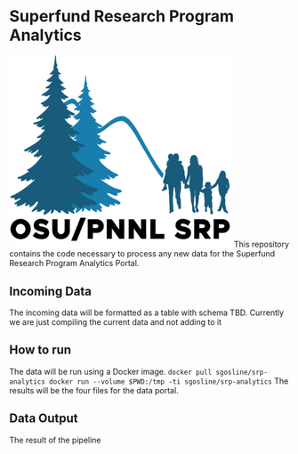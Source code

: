 # Superfund Research Program Analytics
<img src="OSU-PNNLsuperfund_Small.png"  width="400">
This repository contains the code necessary to process any new data for the Superfund Research Program Analytics Portal.

## Incoming Data
The incoming data will be formatted as a table with schema TBD. Currently we are just compiling the current data and not adding to it

## How to run
The data will be run using a Docker image.
    ```
    docker pull sgosline/srp-analytics
    docker run --volume $PWD:/tmp -ti sgosline/srp-analytics
    ```
The results will be the four files for the data portal.

## Data Output
The result of the pipeline
